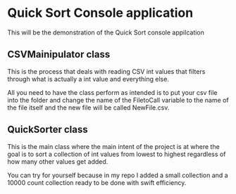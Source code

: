 ﻿# Quick Sort Console application
This will be the demonstration of the Quick Sort console appilcation
## CSVMainipulator class
This is the process that deals with reading CSV int values that filters through what is actually a int value and everything else.

All you need to have the class perform as intended is to put your csv file into the folder and change the name of the FiletoCall variable to the name of the file itself and the new file will be called NewFile.csv.

## QuickSorter class
This is the main class where the main intent of the project is at where the goal is to sort a collection of int values from lowest to highest regardless of how many other values get added.

You can try for yourself because in my repo I added a small collection and a 10000 count collection ready to be done with swift efficiency. 

